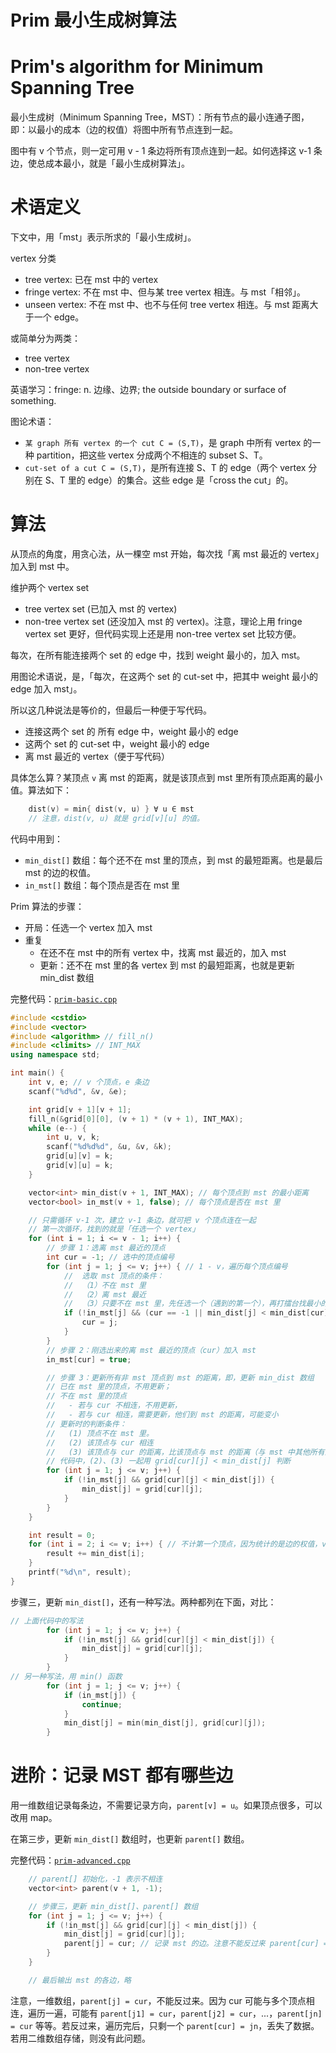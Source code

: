 # Prim 最小生成树算法
# Prim's algorithm for Minimum Spanning Tree

最小生成树（Minimum Spanning Tree，MST）：所有节点的最小连通子图，即：以最小的成本（边的权值）将图中所有节点连到一起。

图中有 v 个节点，则一定可用 v - 1 条边将所有顶点连到一起。如何选择这 v-1 条边，使总成本最小，就是「最小生成树算法」。

# 术语定义

下文中，用「mst」表示所求的「最小生成树」。

vertex 分类
- tree vertex: 已在 mst 中的 vertex
- fringe vertex: 不在 mst 中、但与某 tree vertex 相连。与 mst「相邻」。
- unseen vertex: 不在 mst 中、也不与任何 tree vertex 相连。与 mst 距离大于一个 edge。

或简单分为两类：
- tree vertex
- non-tree vertex

英语学习：fringe: n. 边缘、边界; the outside boundary or surface of something.

图论术语：
- `某 graph 所有 vertex 的一个 cut C = (S,T)`，是 graph 中所有 vertex 的一种 partition，把这些 vertex 分成两个不相连的 subset S、T。
- `cut-set of a cut C = (S,T)`，是所有连接 S、T 的 edge（两个 vertex 分别在 S、T 里的 edge）的集合。这些 edge 是「cross the cut」的。

# 算法

从顶点的角度，用贪心法，从一棵空 mst 开始，每次找「离 mst 最近的 vertex」加入到 mst 中。

维护两个 vertex set
- tree vertex set (已加入 mst 的 vertex)
- non-tree vertex set (还没加入 mst 的 vertex)。注意，理论上用 fringe vertex set 更好，但代码实现上还是用 non-tree vertex set 比较方便。

每次，在所有能连接两个 set 的 edge 中，找到 weight 最小的，加入 mst。

用图论术语说，是，「每次，在这两个 set 的 cut-set 中，把其中 weight 最小的 edge 加入 mst」。

所以这几种说法是等价的，但最后一种便于写代码。
- 连接这两个 set 的 所有 edge 中，weight 最小的 edge
- 这两个 set 的 cut-set 中，weight 最小的 edge
- 离 mst 最近的 vertex（便于写代码）

具体怎么算？某顶点 `v` 离 mst 的距离，就是该顶点到 mst 里所有顶点距离的最小值。算法如下：
```cpp
    dist(v) = min{ dist(v, u) } ∀ u ∈ mst
    // 注意，dist(v, u) 就是 grid[v][u] 的值。
```

代码中用到：
- `min_dist[]` 数组：每个还不在 mst 里的顶点，到 mst 的最短距离。也是最后 mst 的边的权值。
- `in_mst[]` 数组：每个顶点是否在 mst 里

Prim 算法的步骤：
- 开局：任选一个 vertex 加入 mst
- 重复
  - 在还不在 mst 中的所有 vertex 中，找离 mst 最近的，加入 mst
  - 更新：还不在 mst 里的各 vertex 到 mst 的最短距离，也就是更新 min_dist 数组

完整代码：[`prim-basic.cpp`](code/prim-basic.cpp)

```cpp
#include <cstdio>
#include <vector>
#include <algorithm> // fill_n()
#include <climits> // INT_MAX
using namespace std;

int main() {
    int v, e; // v 个顶点，e 条边
    scanf("%d%d", &v, &e);

    int grid[v + 1][v + 1];
    fill_n(&grid[0][0], (v + 1) * (v + 1), INT_MAX);
    while (e--) {
        int u, v, k;
        scanf("%d%d%d", &u, &v, &k);
        grid[u][v] = k;
        grid[v][u] = k;
    }

    vector<int> min_dist(v + 1, INT_MAX); // 每个顶点到 mst 的最小距离
    vector<bool> in_mst(v + 1, false); // 每个顶点是否在 mst 里

    // 只需循环 v-1 次，建立 v-1 条边，就可把 v 个顶点连在一起
    // 第一次循环，找到的就是「任选一个 vertex」
    for (int i = 1; i <= v - 1; i++) {
        // 步骤 1：选离 mst 最近的顶点
        int cur = -1; // 选中的顶点编号
        for (int j = 1; j <= v; j++) { // 1 - v，遍历每个顶点编号
            //  选取 mst 顶点的条件：
            //  （1）不在 mst 里
            //  （2）离 mst 最近
            //  （3）只要不在 mst 里，先任选一个（遇到的第一个），再打擂台找最小的
            if (!in_mst[j] && (cur == -1 || min_dist[j] < min_dist[cur])) {
                cur = j;
            }
        }
        // 步骤 2：刚选出来的离 mst 最近的顶点（cur）加入 mst
        in_mst[cur] = true;

        // 步骤 3：更新所有非 mst 顶点到 mst 的距离，即，更新 min_dist 数组
        // 已在 mst 里的顶点，不用更新；
        // 不在 mst 里的顶点
        //   - 若与 cur 不相连，不用更新，
        //   - 若与 cur 相连，需要更新，他们到 mst 的距离，可能变小
        // 更新时的判断条件：
        //   (1) 顶点不在 mst 里。
        //   (2) 该顶点与 cur 相连
        //   (3) 该顶点与 cur 的距离，比该顶点与 mst 的距离（与 mst 中其他所有顶点的距离），更小
        // 代码中，(2)、(3) 一起用 grid[cur][j] < min_dist[j] 判断
        for (int j = 1; j <= v; j++) {
            if (!in_mst[j] && grid[cur][j] < min_dist[j]) {
                min_dist[j] = grid[cur][j];
            }
        }
    }

    int result = 0;
    for (int i = 2; i <= v; i++) { // 不计第一个顶点，因为统计的是边的权值，v个顶点有 v-1条边
        result += min_dist[i];
    }
    printf("%d\n", result);
}
```

步骤三，更新 `min_dist[]`，还有一种写法。两种都列在下面，对比：

```cpp
// 上面代码中的写法
        for (int j = 1; j <= v; j++) {
            if (!in_mst[j] && grid[cur][j] < min_dist[j]) {
                min_dist[j] = grid[cur][j];
            }
        }
// 另一种写法，用 min() 函数
        for (int j = 1; j <= v; j++) {
            if (in_mst[j]) {
                continue;
            }
            min_dist[j] = min(min_dist[j], grid[cur][j]);
        }
```

# 进阶：记录 MST 都有哪些边

用一维数组记录每条边，不需要记录方向，`parent[v] = u`。如果顶点很多，可以改用 map。

在第三步，更新 `min_dist[]` 数组时，也更新 `parent[]` 数组。

完整代码：[`prim-advanced.cpp`](code/prim-advanced.cpp)

```cpp
    // parent[] 初始化，-1 表示不相连
    vector<int> parent(v + 1, -1);

    // 步骤三，更新 min_dist[]、parent[] 数组
    for (int j = 1; j <= v; j++) {
        if (!in_mst[j] && grid[cur][j] < min_dist[j]) {
            min_dist[j] = grid[cur][j];
            parent[j] = cur; // 记录 mst 的边。注意不能反过来 parent[cur] = j
        }
    }

    // 最后输出 mst 的各边，略
```

注意，一维数组，`parent[j] = cur`，不能反过来。因为 cur 可能与多个顶点相连，遍历一遍，可能有 `parent[j1] = cur`，`parent[j2] = cur`，...，`parent[jn] = cur` 等等。若反过来，遍历完后，只剩一个 `parent[cur] = jn`，丢失了数据。若用二维数组存储，则没有此问题。
